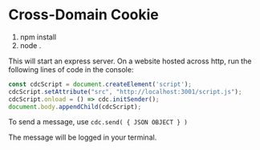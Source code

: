 # Cross-Domain Cookie

1) npm install
2) node .

This will start an express server. On a website hosted across http, run the following lines of code in the console:

```js
const cdcScript = document.createElement('script');
cdcScript.setAttribute("src", "http://localhost:3001/script.js");
cdcScript.onload = () => cdc.initSender();
document.body.appendChild(cdcScript);
```

To send a message, use `cdc.send( { JSON OBJECT } )`

The message will be logged in your terminal.
